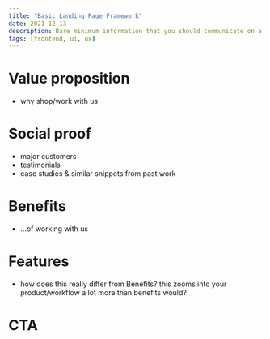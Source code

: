 ```yaml
---
title: "Basic Landing Page Framework"
date: 2021-12-13
description: Bare minimum information that you should communicate on a landing page
tags: [frontend, ui, ux]
---
```


# Value proposition
- why shop/work with us

# Social proof
- major customers
- testimonials
- case studies & similar snippets from past work

# Benefits
- ...of working with us

# Features
- how does this really differ from Benefits? this zooms into your product/workflow a lot more than benefits would?

# CTA